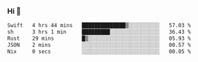 ### Hi 👋

<!--START_SECTION:waka-->

```txt
Swift   4 hrs 44 mins   ██████████████▒░░░░░░░░░░   57.03 %
sh      3 hrs 1 min     █████████░░░░░░░░░░░░░░░░   36.43 %
Rust    29 mins         █▒░░░░░░░░░░░░░░░░░░░░░░░   05.93 %
JSON    2 mins          ░░░░░░░░░░░░░░░░░░░░░░░░░   00.57 %
Nix     0 secs          ░░░░░░░░░░░░░░░░░░░░░░░░░   00.05 %
```

<!--END_SECTION:waka-->
